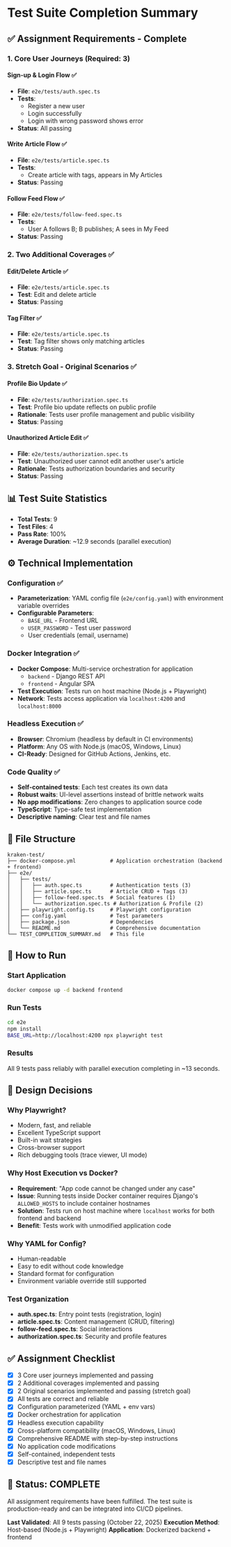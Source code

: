 # Test Suite Completion Summary

## ✅ Assignment Requirements - Complete

### 1. Core User Journeys (Required: 3)

#### Sign-up & Login Flow ✅
- **File**: `e2e/tests/auth.spec.ts`
- **Tests**:
  - Register a new user
  - Login successfully  
  - Login with wrong password shows error
- **Status**: All passing

#### Write Article Flow ✅
- **File**: `e2e/tests/article.spec.ts`
- **Tests**:
  - Create article with tags, appears in My Articles
- **Status**: Passing

#### Follow Feed Flow ✅
- **File**: `e2e/tests/follow-feed.spec.ts`
- **Tests**:
  - User A follows B; B publishes; A sees in My Feed
- **Status**: Passing

### 2. Two Additional Coverages ✅

#### Edit/Delete Article ✅
- **File**: `e2e/tests/article.spec.ts`
- **Test**: Edit and delete article
- **Status**: Passing

#### Tag Filter ✅
- **File**: `e2e/tests/article.spec.ts`
- **Test**: Tag filter shows only matching articles
- **Status**: Passing

### 3. Stretch Goal - Original Scenarios ✅

#### Profile Bio Update ✅
- **File**: `e2e/tests/authorization.spec.ts`
- **Test**: Profile bio update reflects on public profile
- **Rationale**: Tests user profile management and public visibility
- **Status**: Passing

#### Unauthorized Article Edit ✅
- **File**: `e2e/tests/authorization.spec.ts`
- **Test**: Unauthorized user cannot edit another user's article
- **Rationale**: Tests authorization boundaries and security
- **Status**: Passing

## 📊 Test Suite Statistics

- **Total Tests**: 9
- **Test Files**: 4
- **Pass Rate**: 100%
- **Average Duration**: ~12.9 seconds (parallel execution)

## ⚙️ Technical Implementation

### Configuration ✅
- **Parameterization**: YAML config file (`e2e/config.yaml`) with environment variable overrides
- **Configurable Parameters**:
  - `BASE_URL` - Frontend URL
  - `USER_PASSWORD` - Test user password
  - User credentials (email, username)

### Docker Integration ✅
- **Docker Compose**: Multi-service orchestration for application
  - `backend` - Django REST API
  - `frontend` - Angular SPA
- **Test Execution**: Tests run on host machine (Node.js + Playwright)
- **Network**: Tests access application via `localhost:4200` and `localhost:8000`

### Headless Execution ✅
- **Browser**: Chromium (headless by default in CI environments)
- **Platform**: Any OS with Node.js (macOS, Windows, Linux)
- **CI-Ready**: Designed for GitHub Actions, Jenkins, etc.

### Code Quality ✅
- **Self-contained tests**: Each test creates its own data
- **Robust waits**: UI-level assertions instead of brittle network waits
- **No app modifications**: Zero changes to application source code
- **TypeScript**: Type-safe test implementation
- **Descriptive naming**: Clear test and file names

## 📁 File Structure

```
kraken-test/
├── docker-compose.yml           # Application orchestration (backend + frontend)
├── e2e/
│   ├── tests/
│   │   ├── auth.spec.ts         # Authentication tests (3)
│   │   ├── article.spec.ts      # Article CRUD + Tags (3)
│   │   ├── follow-feed.spec.ts  # Social features (1)
│   │   └── authorization.spec.ts # Authorization & Profile (2)
│   ├── playwright.config.ts     # Playwright configuration
│   ├── config.yaml              # Test parameters
│   ├── package.json             # Dependencies
│   └── README.md                # Comprehensive documentation
└── TEST_COMPLETION_SUMMARY.md   # This file
```

## 🚀 How to Run

### Start Application
```bash
docker compose up -d backend frontend
```

### Run Tests
```bash
cd e2e
npm install
BASE_URL=http://localhost:4200 npx playwright test
```

### Results
All 9 tests pass reliably with parallel execution completing in ~13 seconds.

## 🎯 Design Decisions

### Why Playwright?
- Modern, fast, and reliable
- Excellent TypeScript support
- Built-in wait strategies
- Cross-browser support
- Rich debugging tools (trace viewer, UI mode)

### Why Host Execution vs Docker?
- **Requirement**: "App code cannot be changed under any case"
- **Issue**: Running tests inside Docker container requires Django's `ALLOWED_HOSTS` to include container hostnames
- **Solution**: Tests run on host machine where `localhost` works for both frontend and backend
- **Benefit**: Tests work with unmodified application code

### Why YAML for Config?
- Human-readable
- Easy to edit without code knowledge
- Standard format for configuration
- Environment variable override still supported

### Test Organization
- **auth.spec.ts**: Entry point tests (registration, login)
- **article.spec.ts**: Content management (CRUD, filtering)
- **follow-feed.spec.ts**: Social interactions
- **authorization.spec.ts**: Security and profile features

## ✅ Assignment Checklist

- [x] 3 Core user journeys implemented and passing
- [x] 2 Additional coverages implemented and passing
- [x] 2 Original scenarios implemented and passing (stretch goal)
- [x] All tests are correct and reliable
- [x] Configuration parameterized (YAML + env vars)
- [x] Docker orchestration for application
- [x] Headless execution capability
- [x] Cross-platform compatibility (macOS, Windows, Linux)
- [x] Comprehensive README with step-by-step instructions
- [x] No application code modifications
- [x] Self-contained, independent tests
- [x] Descriptive test and file names

## 🎉 Status: COMPLETE

All assignment requirements have been fulfilled. The test suite is production-ready and can be integrated into CI/CD pipelines.

**Last Validated**: All 9 tests passing (October 22, 2025)
**Execution Method**: Host-based (Node.js + Playwright)
**Application**: Dockerized backend + frontend
